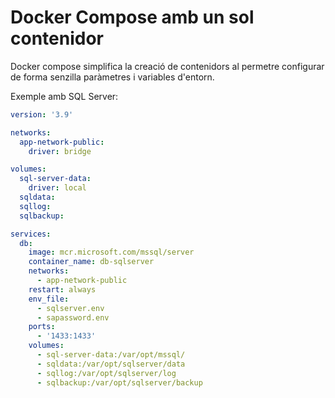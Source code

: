# Docker Compose amb un sol contenidor

Docker compose simplifica la creació de contenidors al permetre configurar de forma senzilla paràmetres i variables d'entorn.

Exemple amb SQL Server:

```docker-compose.yml
version: '3.9'

networks:
  app-network-public:
    driver: bridge

volumes:
  sql-server-data:
    driver: local
  sqldata:
  sqllog:
  sqlbackup:

services:
  db:
    image: mcr.microsoft.com/mssql/server
    container_name: db-sqlserver
    networks:
      - app-network-public
    restart: always
    env_file:
      - sqlserver.env
      - sapassword.env
    ports:
      - '1433:1433'
    volumes:
      - sql-server-data:/var/opt/mssql/
      - sqldata:/var/opt/sqlserver/data
      - sqllog:/var/opt/sqlserver/log
      - sqlbackup:/var/opt/sqlserver/backup
```

